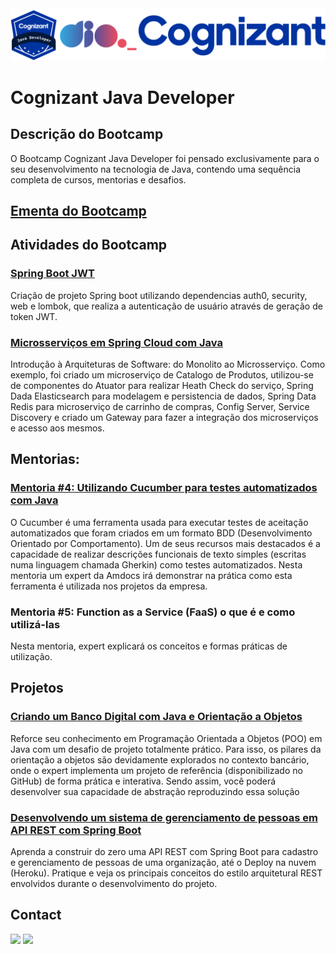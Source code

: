 <img alt="logo Bootcamp Cognizant Java Developer" src="https://github.com/joaomhernandes/DIO_Activities/blob/main/Assets/CognizantJavaDeveloper.svg" style="width: 100%, height: auto, margin-left: auto, margin-left: auto" />

# Cognizant Java Developer

## Descrição do Bootcamp

O Bootcamp Cognizant Java Developer foi pensado exclusivamente para o seu desenvolvimento na tecnologia de Java, contendo uma sequência completa de cursos, mentorias e desafios.

## [Ementa do Bootcamp](https://github.com/joaomhernandes/DIO_Activities/blob/main/Assets/ementaCognizantJavaDeveloper.md)

## Atividades do Bootcamp

### [Spring Boot JWT](https://github.com/joaomhernandes/DIO_Activities/tree/main/CognizantJavaDeveloper/spring-boot-jwt)

Criação de projeto Spring boot utilizando dependencias auth0, security, web e lombok, que realiza a autenticação de usuário através de geração de token JWT.

### [Microsserviços em Spring Cloud com Java](https://github.com/joaomhernandes/DIO_Activities/tree/main/CognizantJavaDeveloper/microsservicos-spring-cloud)

Introdução à Arquiteturas de Software: do Monolito ao Microsserviço. Como exemplo, foi criado um microserviço de Catalogo de Produtos, utilizou-se de componentes do Atuator para realizar Heath Check do serviço, Spring Dada Elasticsearch para modelagem e persistencia de dados, Spring Data Redis para microserviço de carrinho de compras, Config Server, Service Discovery e criado um Gateway para fazer a integração dos microserviços e acesso aos mesmos.

## Mentorias:

### [Mentoria #4: Utilizando Cucumber para testes automatizados com Java](https://github.com/joaomhernandes/DIO_Activities/tree/main/AmdocsJavaDeveloper/UtilizandoCucumberTestesAutomatizados)

O Cucumber é uma ferramenta usada para executar testes de aceitação automatizados que foram criados em um formato BDD (Desenvolvimento Orientado por Comportamento). Um de seus recursos mais destacados é a capacidade de realizar descrições funcionais de texto simples (escritas numa linguagem chamada Gherkin) como testes automatizados. Nesta mentoria um expert da Amdocs irá demonstrar na prática como esta ferramenta é utilizada nos projetos da empresa.

### Mentoria #5: Function as a Service (FaaS) o que é e como utilizá-las

Nesta mentoria, expert explicará os conceitos e formas práticas de utilização.

## Projetos

### [Criando um Banco Digital com Java e Orientação a Objetos](https://github.com/joaomhernandes/DIO_Activities/tree/main/CognizantJavaDeveloper/BancoDigital)

Reforce seu conhecimento em Programação Orientada a Objetos (POO) em Java com um desafio de projeto totalmente prático. Para isso, os pilares da orientação a objetos são devidamente explorados no contexto bancário, onde o expert implementa um projeto de referência (disponibilizado no GitHub) de forma prática e interativa. Sendo assim, você poderá desenvolver sua capacidade de abstração reproduzindo essa solução

### [Desenvolvendo um sistema de gerenciamento de pessoas em API REST com Spring Boot](https://github.com/joaomhernandes/personapi-manager)

Aprenda a construir do zero uma API REST com Spring Boot para cadastro e gerenciamento de pessoas de uma organização, até o Deploy na nuvem (Heroku). Pratique e veja os principais conceitos do estilo arquitetural REST envolvidos durante o desenvolvimento do projeto.


## Contact

<a href="https://www.linkedin.com/in/joão-maurício-hernandes-carrenho/" target="_blank"><img src="https://img.shields.io/badge/-LinkedIn-%230077B5?style=for-the-badge&logo=linkedin&logoColor=white" target="_blank"></a> <a href="https://github.com/joaomhernandes" target="_blank"><img src="https://img.shields.io/github/followers/joaomhernandes?label=Joaomhernandes&style=for-the-badge" target="_blank"></a> 
